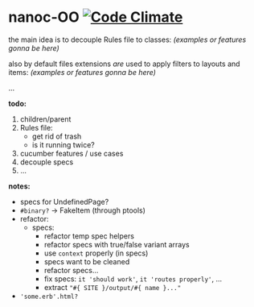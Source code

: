 # nanoc-OO [![Code Climate](https://codeclimate.com/badge.png)](https://codeclimate.com/github/sowcow/nanoc-oo)

the main idea is to decouple Rules file to classes:
*(examples or features gonna be here)*

also by default files extensions *are* used to apply filters to layouts and items:
*(examples or features gonna be here)*

...


**todo:**

1. children/parent
2. Rules file:
    * get rid of trash
    * is it running twice?
3. cucumber features / use cases
4. decouple specs
5. ...

**notes:**
 
 * specs for UndefinedPage?
 * `#binary?` -> FakeItem (through ptools)
 * refactor:
   * specs:
     * refactor temp spec helpers
     * refactor specs with true/false variant arrays
     * use `context` properly (in specs)
     * specs want to be cleaned
     * refactor specs...
     * fix specs: `it 'should work'`, `it 'routes properly'`, ...
     * extract `"#{ SITE }/output/#{ name }..."`
 * `'some.erb'.html?` 